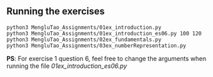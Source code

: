 ## Running the exercises

```
python3 MengluTao_Assignments/01ex_introduction.py
python3 MengluTao_Assignments/01ex_introduction_es06.py 100 120
python3 MengluTao_Assignments/02ex_fundamentals.py
python3 MengluTao_Assignments/03ex_numberRepresentation.py
```

**PS**: For exercise 1 question 6, feel free to change the arguments when running the file *01ex_introduction_es06.py*